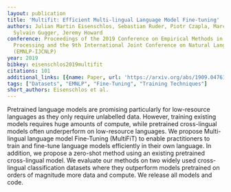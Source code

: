 ```yaml
---
layout: publication
title: 'Multifit: Efficient Multi-lingual Language Model Fine-tuning'
authors: Julian Martin Eisenschlos, Sebastian Ruder, Piotr Czapla, Marcin Kardas,
  Sylvain Gugger, Jeremy Howard
conference: Proceedings of the 2019 Conference on Empirical Methods in Natural Language
  Processing and the 9th International Joint Conference on Natural Language Processing
  (EMNLP-IJCNLP)
year: 2019
bibkey: eisenschlos2019multifit
citations: 101
additional_links: [{name: Paper, url: 'https://arxiv.org/abs/1909.04761'}]
tags: ["Datasets", "EMNLP", "Fine-Tuning", "Training Techniques"]
short_authors: Eisenschlos et al.
---
```

Pretrained language models are promising particularly for low-resource
languages as they only require unlabelled data. However, training existing
models requires huge amounts of compute, while pretrained cross-lingual models
often underperform on low-resource languages. We propose Multi-lingual language
model Fine-Tuning (MultiFiT) to enable practitioners to train and fine-tune
language models efficiently in their own language. In addition, we propose a
zero-shot method using an existing pretrained cross-lingual model. We evaluate
our methods on two widely used cross-lingual classification datasets where they
outperform models pretrained on orders of magnitude more data and compute. We
release all models and code.